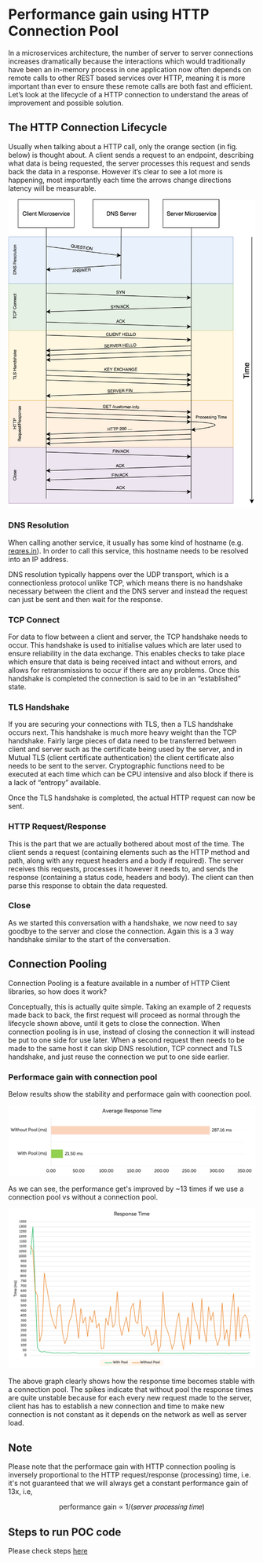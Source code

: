 # Performance gain using HTTP Connection Pool

In a microservices architecture, the number of server to server connections increases dramatically because the interactions which would traditionally have been an in-memory process in one application now often depends on remote calls to other REST based services over HTTP, meaning it is more important than ever to ensure these remote calls are both fast and efficient.  Let’s look at the lifecycle of a HTTP connection to understand the areas of improvement and possible solution.

## The HTTP Connection Lifecycle
Usually when talking about a HTTP call, only the orange section (in fig. below) is thought about. A client sends a request to an endpoint, describing what data is being requested, the server processes this request and sends back the data in a response. However it’s clear to see a lot more is happening, most importantly each time the arrows change directions latency will be measurable.

![The HTTP Connection Lifecycle](https://raw.githubusercontent.com/ViveKapoor/http-connection-pooling/main/HTTP-Connection-Lifecycle.png)

### DNS Resolution
When calling another service, it usually has some kind of hostname (e.g. [reqres.in](https://reqres.in/)).  In order to call this service, this hostname needs to be resolved into an IP address.

DNS resolution typically happens over the UDP transport, which is a connectionless protocol unlike TCP, which means there is no handshake necessary between the client and the DNS server and instead the request can just be sent and then wait for the response.

### TCP Connect
For data to flow between a client and server, the TCP handshake needs to occur.  This handshake is used to initialise values which are later used to ensure reliability in the data exchange.  This enables checks to take place which ensure that data is being received intact and without errors, and allows for retransmissions to occur if there are any problems.  Once this handshake is completed the connection is said to be in an “established” state.

### TLS Handshake
If you are securing your connections with TLS, then a TLS handshake occurs next.  This handshake is much more heavy weight than the TCP handshake.  Fairly large pieces of data need to be transferred between client and server such as the certificate being used by the server, and in Mutual TLS (client certificate authentication) the client certificate also needs to be sent to the server.  Cryptographic functions need to be executed at each time which can be CPU intensive and also block if there is a lack of “entropy” available.

Once the TLS handshake is completed, the actual HTTP request can now be sent.

### HTTP Request/Response
This is the part that we are actually bothered about most of the time.  The client sends a request (containing elements such as the HTTP method and path, along with any request headers and a body if required).  The server receives this requests, processes it however it needs to, and sends the response (containing a status code, headers and body).  The client can then parse this response to obtain the data requested.

### Close
As we started this conversation with a handshake, we now need to say goodbye to the server and close the connection.  Again this is a 3 way handshake similar to the start of the conversation.

## Connection Pooling
Connection Pooling is a feature available in a number of HTTP Client libraries, so how does it work?

Conceptually, this is actually quite simple.  Taking an example of 2 requests made back to back, the first request will proceed as normal through the lifecycle shown above, until it gets to close the connection.  When connection pooling is in use, instead of closing the connection it will instead be put to one side for use later.  When a second request then needs to be made to the same host it can skip DNS resolution, TCP connect and TLS handshake, and just reuse the connection we put to one side earlier.

### Performace gain with connection pool
Below results show the stability and performace gain with coonection pool.

![Performance comparison](https://raw.githubusercontent.com/ViveKapoor/http-connection-pooling/main/13x-performance-gain.png)

As we can see, the performance get's improved by ~13 times if we use a connection pool vs without a connection pool.

![Response time graph](https://raw.githubusercontent.com/ViveKapoor/http-connection-pooling/main/response-time-graph.png)

The above graph clearly shows how the response time becomes stable with a connection pool.
The spikes indicate that without pool the response times are quite unstable because for each every new request made to the server, client has has to establish a new connection and time to make new connection is not constant as it depends on the network as well as server load.

## Note
Please note that the performace gain with HTTP connection pooling is inversely proportional to the HTTP request/response (processing) time, i.e. it's not guaranteed that we will always get a constant performance gain of 13x, i.e,

<div align="center">
  performance gain ∝ 1/(𝑠𝑒𝑟𝑣𝑒𝑟 𝑝𝑟𝑜𝑐𝑒𝑠𝑠𝑖𝑛𝑔 𝑡𝑖𝑚𝑒)
</div>

## Steps to run POC code
Please check steps [here](https://github.com/ViveKapoor/http-connection-pooling/blob/main/httpConnectionPool/HELP.md)
